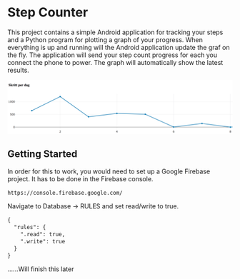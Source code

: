 # Step Counter

This project contains a simple Android application for tracking your steps 
and a Python program for plotting a graph of your progress.
When everything is up and running will the Android application update the graf on the fly. 
The application will send your step count progress for each you connect the phone to power.
The graph will automatically show the latest results.

![alt text](images/screenshot.png "Description goes here")

## Getting Started
In order for this to work, you would need to set up a Google Firebase project. It has to be done in the Firebase console.
```
https://console.firebase.google.com/ 
```
Navigate to Database -> RULES and set read/write to true. 
```
{
  "rules": {
    ".read": true,
    ".write": true
  }
}
```

......Will finish this later
